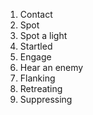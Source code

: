 1. Contact
2. Spot
3. Spot a light
4. Startled
5. Engage
6. Hear an enemy 
7. Flanking
8. Retreating
9. Suppressing